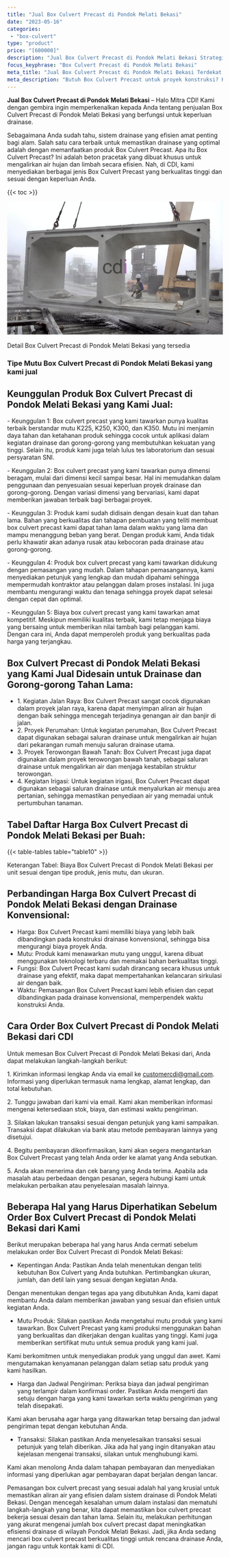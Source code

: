 ```yaml
---
title: "Jual Box Culvert Precast di Pondok Melati Bekasi"
date: "2023-05-16"
categories:
 - "box-culvert"
type: "product"
price: "[600000]"
description: "Jual Box Culvert Precast di Pondok Melati Bekasi Strategis. Box Culvert Precast profesional untuk kebutuhan konstruksi dengan performa superior. Segera dapatkan informasi detail."
focus_keyphrase: "Box Culvert Precast di Pondok Melati Bekasi"
meta_title: "Jual Box Culvert Precast di Pondok Melati Bekasi Terdekat - CDI"
meta_description: "Butuh Box Culvert Precast untuk proyek konstruksi? Kami adalah solusi tepat dengan solusi terbaik. Klik untuk penawaran istimewa."
---
```


**Jual Box Culvert Precast di Pondok Melati Bekasi** – Halo Mitra CDI! Kami dengan gembira ingin memperkenalkan kepada Anda tentang penjualan Box Culvert Precast di Pondok Melati Bekasi yang berfungsi untuk keperluan drainase.

Sebagaimana Anda sudah tahu, sistem drainase yang efisien amat penting bagi alam. Salah satu cara terbaik untuk memastikan drainase yang optimal adalah dengan memanfaatkan produk Box Culvert Precast. Apa itu Box Culvert Precast? Ini adalah beton pracetak yang dibuat khusus untuk mengalirkan air hujan dan limbah secara efisien. Nah, di CDI, kami menyediakan berbagai jenis Box Culvert Precast yang berkualitas tinggi dan sesuai dengan keperluan Anda.

{{< toc >}}

![Jual Box Culvert Precast di Pondok Melati Bekasi](/images/box-culvert/box-culvert-13.jpg)

Detail Box Culvert Precast di Pondok Melati Bekasi yang tersedia

### Tipe Mutu Box Culvert Precast di Pondok Melati Bekasi yang kami jual 

## Keunggulan Produk Box Culvert Precast di Pondok Melati Bekasi yang Kami Jual:

\- Keunggulan 1: Box culvert precast yang kami tawarkan punya kualitas terbaik berstandar mutu K225, K250, K300, dan K350. Mutu ini menjamin daya tahan dan ketahanan produk sehingga cocok untuk aplikasi dalam kegiatan drainase dan gorong-gorong yang membutuhkan kekuatan yang tinggi. Selain itu, produk kami juga telah lulus tes laboratorium dan sesuai persyaratan SNI.

\- Keunggulan 2: Box culvert precast yang kami tawarkan punya dimensi beragam, mulai dari dimensi kecil sampai besar. Hal ini memudahkan dalam penggunaan dan penyesuaian sesuai keperluan proyek drainase dan gorong-gorong. Dengan variasi dimensi yang bervariasi, kami dapat memberikan jawaban terbaik bagi berbagai proyek.

\- Keunggulan 3: Produk kami sudah didisain dengan desain kuat dan tahan lama. Bahan yang berkualitas dan tahapan pembuatan yang teliti membuat box culvert precast kami dapat tahan lama dalam waktu yang lama dan mampu menanggung beban yang berat. Dengan produk kami, Anda tidak perlu khawatir akan adanya rusak atau kebocoran pada drainase atau gorong-gorong.

\- Keunggulan 4: Produk box culvert precast yang kami tawarkan didukung dengan pemasangan yang mudah. Dalam tahapan pemasangannya, kami menyediakan petunjuk yang lengkap dan mudah dipahami sehingga mempermudah kontraktor atau pelanggan dalam proses instalasi. Ini juga membantu mengurangi waktu dan tenaga sehingga proyek dapat selesai dengan cepat dan optimal.

\- Keunggulan 5: Biaya box culvert precast yang kami tawarkan amat kompetitif. Meskipun memiliki kualitas terbaik, kami tetap menjaga biaya yang bersaing untuk memberikan nilai tambah bagi pelanggan kami. Dengan cara ini, Anda dapat memperoleh produk yang berkualitas pada harga yang terjangkau.

## Box Culvert Precast di Pondok Melati Bekasi yang Kami Jual Didesain untuk Drainase dan Gorong-gorong Tahan Lama:

*   1\. Kegiatan Jalan Raya: Box Culvert Precast sangat cocok digunakan dalam proyek jalan raya, karena dapat menyimpan aliran air hujan dengan baik sehingga mencegah terjadinya genangan air dan banjir di jalan.
*   2\. Proyek Perumahan: Untuk kegiatan perumahan, Box Culvert Precast dapat digunakan sebagai saluran drainase untuk mengalirkan air hujan dari pekarangan rumah menuju saluran drainase utama.
*   3\. Proyek Terowongan Bawah Tanah: Box Culvert Precast juga dapat digunakan dalam proyek terowongan bawah tanah, sebagai saluran drainase untuk mengalirkan air dan menjaga kestabilan struktur terowongan.
*   4\. Kegiatan Irigasi: Untuk kegiatan irigasi, Box Culvert Precast dapat digunakan sebagai saluran drainase untuk menyalurkan air menuju area pertanian, sehingga memastikan penyediaan air yang memadai untuk pertumbuhan tanaman.

## Tabel Daftar Harga Box Culvert Precast di Pondok Melati Bekasi per Buah:

{{< table-tables table="table10" >}}

Keterangan Tabel: Biaya Box Culvert Precast di Pondok Melati Bekasi per unit sesuai dengan tipe produk, jenis mutu, dan ukuran.

## Perbandingan Harga Box Culvert Precast di Pondok Melati Bekasi dengan Drainase Konvensional:

*   Harga: Box Culvert Precast kami memiliki biaya yang lebih baik dibandingkan pada konstruksi drainase konvensional, sehingga bisa mengurangi biaya proyek Anda.
*   Mutu: Produk kami menawarkan mutu yang unggul, karena dibuat menggunakan teknologi terbaru dan memakai bahan berkualitas tinggi.
*   Fungsi: Box Culvert Precast kami sudah dirancang secara khusus untuk drainase yang efektif, maka dapat mempertahankan kelancaran sirkulasi air dengan baik.
*   Waktu: Pemasangan Box Culvert Precast kami lebih efisien dan cepat dibandingkan pada drainase konvensional, memperpendek waktu konstruksi Anda.

## Cara Order Box Culvert Precast di Pondok Melati Bekasi dari CDI

Untuk memesan Box Culvert Precast di Pondok Melati Bekasi dari, Anda dapat melakukan langkah-langkah berikut:

1\.  Kirimkan informasi lengkap Anda via email ke customercdi@gmail.com. Informasi yang diperlukan termasuk nama lengkap, alamat lengkap, dan total kebutuhan.

2\.  Tunggu jawaban dari kami via email. Kami akan memberikan informasi mengenai ketersediaan stok, biaya, dan estimasi waktu pengiriman.

3\.  Silakan lakukan transaksi sesuai dengan petunjuk yang kami sampaikan. Transaksi dapat dilakukan via bank atau metode pembayaran lainnya yang disetujui.

4\.  Begitu pembayaran dikonfirmasikan, kami akan segera mengantarkan Box Culvert Precast yang telah Anda order ke alamat yang Anda sebutkan.

5\.  Anda akan menerima dan cek barang yang Anda terima. Apabila ada masalah atau perbedaan dengan pesanan, segera hubungi kami untuk melakukan perbaikan atau penyelesaian masalah lainnya.

## Beberapa Hal yang Harus Diperhatikan Sebelum Order Box Culvert Precast di Pondok Melati Bekasi dari Kami

Berikut merupakan beberapa hal yang harus Anda cermati sebelum melakukan order Box Culvert Precast di Pondok Melati Bekasi:

*   Kepentingan Anda: Pastikan Anda telah menentukan dengan teliti kebutuhan Box Culvert yang Anda butuhkan. Pertimbangkan ukuran, jumlah, dan detil lain yang sesuai dengan kegiatan Anda.

Dengan menentukan dengan tegas apa yang dibutuhkan Anda, kami dapat membantu Anda dalam memberikan jawaban yang sesuai dan efisien untuk kegiatan Anda.
*   Mutu Produk: Silakan pastikan Anda mengetahui mutu produk yang kami tawarkan. Box Culvert Precast yang kami produksi menggunakan bahan yang berkualitas dan dikerjakan dengan kualitas yang tinggi. Kami juga memberikan sertifikat mutu untuk semua produk yang kami jual.

Kami berkomitmen untuk menyediakan produk yang unggul dan awet. Kami mengutamakan kenyamanan pelanggan dalam setiap satu produk yang kami hasilkan.
*   Harga dan Jadwal Pengiriman: Periksa biaya dan jadwal pengiriman yang terlampir dalam konfirmasi order. Pastikan Anda mengerti dan setuju dengan harga yang kami tawarkan serta waktu pengiriman yang telah disepakati.

Kami akan berusaha agar harga yang ditawarkan tetap bersaing dan jadwal pengiriman tepat dengan kebutuhan Anda.
*   Transaksi: Silakan pastikan Anda menyelesaikan transaksi sesuai petunjuk yang telah diberikan. Jika ada hal yang ingin ditanyakan atau kejelasan mengenai transaksi, silakan untuk menghubungi kami.

Kami akan menolong Anda dalam tahapan pembayaran dan menyediakan informasi yang diperlukan agar pembayaran dapat berjalan dengan lancar.

Pemasangan box culvert precast yang sesuai adalah hal yang krusial untuk memastikan aliran air yang efisien dalam sistem drainase di Pondok Melati Bekasi. Dengan mencegah kesalahan umum dalam instalasi dan mematuhi langkah-langkah yang benar, kita dapat memastikan box culvert precast bekerja sesuai desain dan tahan lama. Selain itu, melakukan perhitungan yang akurat mengenai jumlah box culvert precast dapat meningkatkan efisiensi drainase di wilayah Pondok Melati Bekasi. Jadi, jika Anda sedang mencari box culvert precast berkualitas tinggi untuk rencana drainase Anda, jangan ragu untuk kontak kami di CDI.